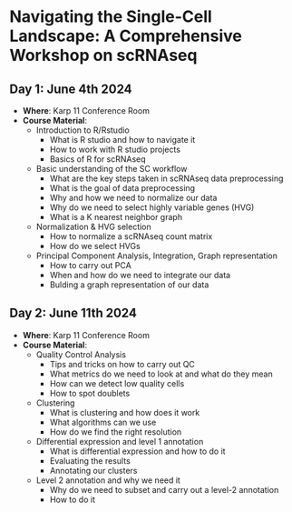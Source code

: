 # Navigating the Single-Cell Landscape: A Comprehensive Workshop on scRNAseq

## Day 1: June 4th 2024
- **Where**: Karp 11 Conference Room
- **Course Material**:
    - Introduction to R/Rstudio
        - What is R studio and how to navigate it
        - How to work with R studio projects
        - Basics of R for scRNAseq
    - Basic understanding of the SC workflow
        - What are the key steps taken in scRNAseq data preprocessing 
        - What is the goal of data preprocessing
        - Why and how we need to normalize our data
        - Why do we need to select highly variable genes (HVG)
        - What is a K nearest neighbor graph
    - Normalization & HVG selection
        - How to normalize a scRNAseq count matrix
        - How do we select HVGs
    - Principal Component Analysis, Integration, Graph representation
        - How to carry out PCA
        - When and how do we need to integrate our data
        - Bulding a graph representation of our data

## Day 2: June 11th 2024
- **Where**: Karp 11 Conference Room
- **Course Material**:
    - Quality Control Analysis
        - Tips and tricks on how to carry out QC
        - What metrics do we need to look at and what do they mean
        - How can we detect low quality cells
        - How to spot doublets
    - Clustering
        - What is clustering and how does it work
        - What algorithms can we use
        - How do we find the right resolution
    - Differential expression and level 1 annotation
        - What is differential expression and how to do it
        - Evaluating the results
        - Annotating our clusters
    - Level 2 annotation and why we need it
        - Why do we need to subset and carry out a level-2 annotation
        - How to do it
